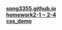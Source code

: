 [**song3355.github.io**](https://song3355.github.io/)<br>
[**homework2-1 ~ 2-4**](https://song3355.github.io/homework2-2.html)<br>
[**css_demo**](https://song3355.github.io/css_demo.html)<br>
